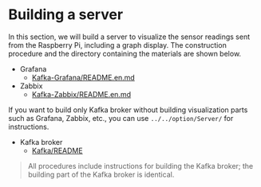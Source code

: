 # Building a server

In this section, we will build a server to visualize the sensor readings sent from the Raspberry Pi, including a graph display. The construction procedure and the directory containing the materials are shown below.

* Grafana
  * [Kafka-Grafana/README.en.md](Kafka-Grafana/README.en.md)
* Zabbix
  * [Kafka-Zabbix/README.en.md](Kafka-Zabbix/README.en.md)

If you want to build only Kafka broker without building visualization parts such as Grafana, Zabbix, etc., you can use `../../option/Server/` for instructions.

* Kafka broker
  * [Kafka/README](../../option/Server/Kafka/README.en.md)

> All procedures include instructions for building the Kafka broker; the building part of the Kafka broker is identical.
